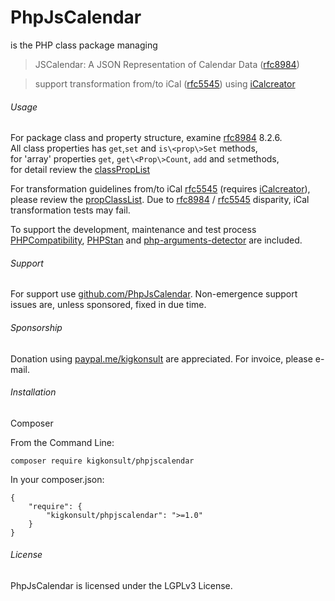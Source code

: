 # PhpJsCalendar

is the PHP class package managing

> JSCalendar: A JSON Representation of Calendar Data ([rfc8984])

> support transformation from/to iCal ([rfc5545]) using [iCalcreator]


###### Usage

For package class and property structure, examine [rfc8984] 8.2.6.<br>
All class properties has `get`,`set` and `is\<prop\>Set` methods, <br>
for 'array' properties `get`, `get\<Prop\>Count`, `add` and `set`methods,<br>
for detail review the [classPropList]

For transformation guidelines from/to iCal [rfc5545] (requires [iCalcreator]), please review the [propClassList].
Due to [rfc8984] / [rfc5545] disparity, iCal transformation tests may fail.

To support the development, maintenance and test process
[PHPCompatibility], [PHPStan] and [php-arguments-detector] are included.

###### Support

For support use [github.com/PhpJsCalendar]. Non-emergence support issues are, unless sponsored, fixed in due time.


###### Sponsorship

Donation using [paypal.me/kigkonsult] are appreciated.
For invoice, please e-mail</a>.

###### Installation

Composer

From the Command Line:

```
composer require kigkonsult/phpjscalendar
```

In your composer.json:

```
{
    "require": {
        "kigkonsult/phpjscalendar": ">=1.0"
    }
}
```

###### License

PhpJsCalendar is licensed under the LGPLv3 License.

[classPropList]:docs/classPropList.md
[iCalcreator]:https://github.com/iCalcreator/iCalcreator
[github.com/PhpJsCalendar]:https://github.com/iCalcreator/PhpJsCalendar/issues
[paypal.me/kigkonsult]:https://paypal.me/kigkonsult
[PHPCompatibility]:https://github.com/PHPCompatibility/PHPCompatibility
[PHPStan]:https://github.com/phpstan/phpstan
[php-arguments-detector]:https://github.com/DeGraciaMathieu/php-arguments-detector
[propClassList]:docs/propClassList.md
[rfc5545]:https://www.rfc-editor.org/info/rfc5545
[rfc8984]:https://www.rfc-editor.org/info/rfc8984
